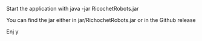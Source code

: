 Start the application with java -jar RicochetRobots.jar

You can find the jar either in jar/RichochetRobots.jar or in the Github release

Enj y
